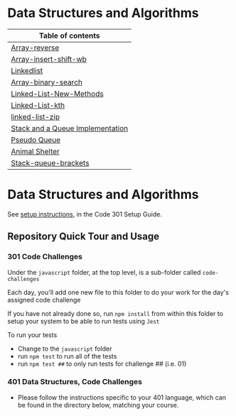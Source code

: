 # Data Structures and Algorithms

| Table of contents                                                                                 |
| ------------------------------------------------------------------------------------------------- |
| [Array-reverse](./array-reverse/README.md)                                                        |
| [Array-insert-shift-wb](./array-insert-shift-wb/README.md)                                        |
| [Linkedlist](./javascript/linked-list/README.md)                                                  |
| [Array-binary-search](./array-binary-search/README.md)                                            |
| [Linked-List-New-Methods](./javascript/linked-list/LinkedlistNewMethods.md)                       |
| [Linked-List-kth](./javascript/linked-list/linked-list-kth.md)                                    |
| [linked-list-zip](./javascript/linked-list/linked-list-zip.md)                                    |
| [Stack and a Queue Implementation](./javascript/stack-and-queue/README.md)                        |
| [Pseudo Queue](./javascript/stack-and-queue/PseudoQueue.md)                                       |
| [Animal Shelter](./javascript/stack-and-queue/AnimalShelter/AnimalShelter.md)                     |
| [Stack-queue-brackets](./javascript/stack-and-queue/stack-queue-brackets/stack-queue-brackets.md) |

# Data Structures and Algorithms

See [setup instructions](https://codefellows.github.io/setup-guide/code-301/2-code-challenges), in the Code 301 Setup Guide.

## Repository Quick Tour and Usage

### 301 Code Challenges

Under the `javascript` folder, at the top level, is a sub-folder called `code-challenges`

Each day, you'll add one new file to this folder to do your work for the day's assigned code challenge

If you have not already done so, run `npm install` from within this folder to setup your system to be able to run tests using `Jest`

To run your tests

- Change to the `javascript` folder
- run `npm test` to run all of the tests
- run `npm test ##` to only run tests for challenge ## (i.e. 01)

### 401 Data Structures, Code Challenges

- Please follow the instructions specific to your 401 language, which can be found in the directory below, matching your course.
